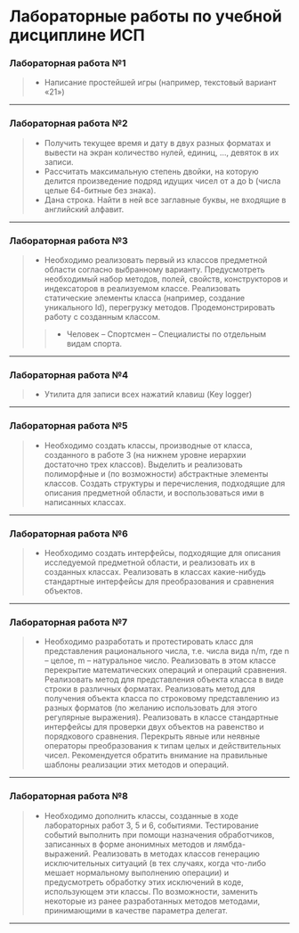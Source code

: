 # Лабораторные работы по учебной дисциплине ИСП

### Лабораторная работа №1
>- Написание простейшей игры (например, текстовый вариант «21»)

---

### Лабораторная работа №2
>- Получить текущее время и дату в двух разных форматах и вывести на экран количество нулей, единиц, …, девяток в их записи.
>- Рассчитать максимальную степень двойки, на которую делится произведение подряд идущих чисел от a до b (числа целые 64-битные без знака).
>- Дана строка. Найти в ней все заглавные буквы, не входящие в английский алфавит.

---

### Лабораторная работа №3
>- Необходимо реализовать первый из классов предметной области согласно выбранному варианту. Предусмотреть необходимый набор методов, полей, свойств, конструкторов и индексаторов в реализуемом классе. Реализовать статические элементы класса (например, создание уникального Id), перегрузку методов. Продемонстрировать работу с созданным классом.
>>- Человек – Спортсмен – Специалисты по отдельным видам спорта.

---

### Лабораторная работа №4
>- Утилита для записи всех нажатий клавиш (Key logger)

---

### Лабораторная работа №5
>- Необходимо создать классы, производные от класса, созданного в работе 3 (на нижнем уровне иерархии достаточно трех классов). Выделить и реализовать полиморфные и (по возможности) абстрактные элементы классов. Создать структуры и перечисления, подходящие для описания предметной области, и воспользоваться ими в написанных классах.

---

### Лабораторная работа №6
>- Необходимо создать интерфейсы, подходящие для описания исследуемой предметной области, и реализовать их в созданных классах. Реализовать в классах какие-нибудь стандартные интерфейсы для преобразования и сравнения объектов.

---

### Лабораторная работа №7
>- Необходимо разработать и протестировать класс для представления рационального числа, т.е. числа вида n/m, где n – целое, m – натуральное число. Реализовать в этом классе перекрытие математических операций и операций сравнения. Реализовать метод для представления объекта класса в виде строки в различных форматах. Реализовать метод для получения объекта класса по строковому представлению из разных форматов (по желанию использовать для этого регулярные выражения). Реализовать в классе стандартные интерфейсы для проверки двух объектов на равенство и порядкового сравнения. Перекрыть явные или неявные операторы преобразования к типам целых и действительных чисел. Рекомендуется обратить внимание на правильные шаблоны реализации этих методов и операций.

---

### Лабораторная работа №8
>- Необходимо дополнить классы, созданные в ходе лабораторных работ 3, 5 и 6, событиями. Тестирование событий выполнить при помощи назначения обработчиков, записанных в форме анонимных методов и лямбда-выражений. Реализовать в методах классов генерацию исключительных ситуаций (в тех случаях, когда что-либо мешает нормальному выполнению операции) и предусмотреть обработку этих исключений в коде, использующем эти классы. По возможности, заменить некоторые из ранее разработанных методов методами, принимающими в качестве параметра делегат.

---
